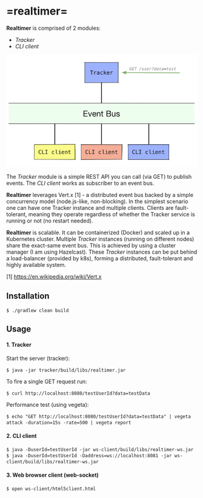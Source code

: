 # =realtimer=

**Realtimer** is comprised of 2 modules:
 * *Tracker*
 * *CLI client*
 
![Realtimer architecture](realtimer.png)
 
The *Tracker* module is a simple REST API you can call (via GET) to publish events.
The *CLI client* works as subscriber to an event bus.
 
**Realtimer** leverages Vert.x [1] - a distributed event bus backed by a simple concurrency model (node.js-like, non-blocking). 
In the simplest scenario one can have one Tracker instance and multiple clients. Clients are fault-tolerant, meaning they operate regardless of whether the Tracker service is running or not (no restart needed). 

**Realtimer** is scalable. It can be containerized (Docker) and scaled up in a Kubernetes cluster. Multiple *Tracker* instances (running on different nodes) share the exact-same event bus. This is achieved by using a cluster manager (I am using Hazelcast).
These *Tracker* instances can be put behind a load-balancer (provided by k8s), forming a distributed, fault-tolerant and highly available system.
 
[1] https://en.wikipedia.org/wiki/Vert.x 


## Installation

```
$ ./gradlew clean build
```

## Usage
#### 1. Tracker

Start the server (tracker):
```
$ java -jar tracker/build/libs/realtimer.jar
```

To fire a single GET request run:
```
$ curl http://localhost:8080/testUserId?data=testData
```

Performance test (using vegeta):
```
$ echo "GET http://localhost:8080/testUserId?data=testData" | vegeta attack -duration=15s -rate=500 | vegeta report
```

#### 2. CLI client

```
$ java -DuserId=testUserId -jar ws-client/build/libs/realtimer-ws.jar
$ java -DuserId=testUserId -Daddress=ws://localhost:8081 -jar ws-client/build/libs/realtimer-ws.jar
```

#### 3. Web browser client (web-socket)

```
$ open ws-client/html5client.html
```